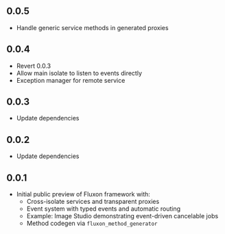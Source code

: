 
## 0.0.5

- Handle generic service methods in generated proxies

## 0.0.4

- Revert 0.0.3
- Allow main isolate to listen to events directly
- Exception manager for remote service

## 0.0.3

- Update dependencies

## 0.0.2

- Update dependencies

## 0.0.1

- Initial public preview of Fluxon framework with:
  - Cross-isolate services and transparent proxies
  - Event system with typed events and automatic routing
  - Example: Image Studio demonstrating event-driven cancelable jobs
  - Method codegen via `fluxon_method_generator`


